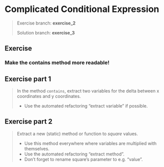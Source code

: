 # Complicated Conditional Expression

> Exercise branch: **exercise_2**
> 
> Solution branch: **exercise_3**
> 
## Exercise 

### Make the contains method more readable!

## Exercise part 1
> In the method ```contains```, extract two variables for the delta 
> between x coordinates and y coordinates. 
>   * Use the automated refactoring “extract variable” if possible. 
>

## Exercise part 2
> Extract a new (static) method or function to _square_ values. 
>   * Use this method everywhere where variables are multiplied with themselves. 
>   * Use the automated refactoring “extract method”. 
>   * Don’t forget to rename square’s parameter to e.g. “value”.
